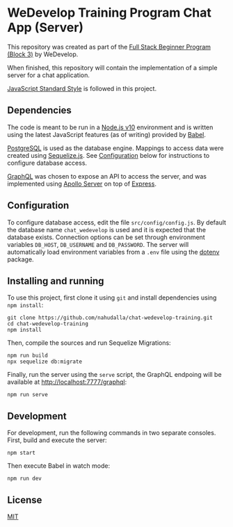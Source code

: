 # WeDevelop Training Program Chat App (Server)

This repository was created as part of the [Full Stack Beginner Program (Block 3)](https://github.com/WeDevelop-ARG/full-stack-beginner-program/blob/master/content/block-3/index.md) by WeDevelop. 

When finished, this repository will contain the implementation of a simple server for a chat application.

[JavaScript Standard Style](https://standardjs.com) is followed in this project.

## Dependencies

The code is meant to be run in a [Node.js v10](https://nodejs.org) environment and is written using the latest JavaScript features (as of writing) provided by [Babel](https://babeljs.io).

[PostgreSQL](https://postgresql.org/) is used as the database engine. Mappings to access data were created using [Sequelize.js](https://sequelizejs.com). See [Configuration](#configuration) below for instructions to configure database access.

[GraphQL](https://graphql.org) was chosen to expose an API to access the server, and was implemented using [Apollo Server](https://www.apollographql.com) on top of [Express](https://expressjs.com).

## Configuration

To configure database access, edit the file `src/config/config.js`. By default the database name `chat_wedevelop` is used and it is expected that the database exists. Connection options can be set through environment variables `DB_HOST`, `DB_USERNAME` and `DB_PASSWORD`. The server will automatically load environment variables from a `.env` file using the [dotenv](https://www.npmjs.com/package/dotenv) package.

## Installing and running

To use this project, first clone it using `git` and install dependencies using `npm install`:

```
git clone https://github.com/nahudalla/chat-wedevelop-training.git
cd chat-wedevelop-training
npm install
```

Then, compile the sources and run Sequelize Migrations:

```
npm run build
npx sequelize db:migrate
```

Finally, run the server using the `serve` script, the GraphQL endpoing will be available at [http://localhost:7777/graphql](http://localhost:7777/graphql):

```
npm run serve
```

## Development

For development, run the following commands in two separate consoles. First, build and execute the server:

```
npm start
```

Then execute Babel in watch mode:

```
npm run dev
```

## License

[MIT](LICENSE)
